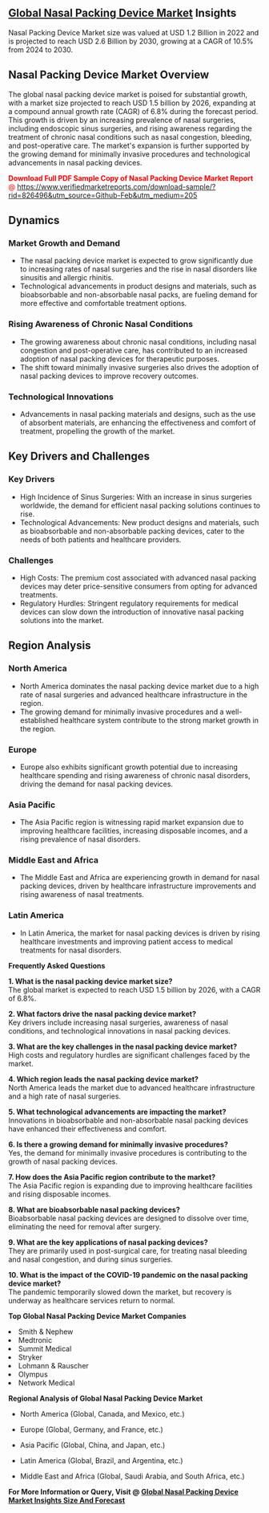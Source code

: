 <h2><a href="https://www.verifiedmarketreports.com/download-sample/?rid=826496&amp;utm_source=Github&amp;utm_medium=205" target="_blank">Global Nasal Packing Device Market</a> Insights</h2><p>Nasal Packing Device Market size was valued at USD 1.2 Billion in 2022 and is projected to reach USD 2.6 Billion by 2030, growing at a CAGR of 10.5% from 2024 to 2030.</p><p><h2>Nasal Packing Device Market Overview</h2> <p>The global nasal packing device market is poised for substantial growth, with a market size projected to reach USD 1.5 billion by 2026, expanding at a compound annual growth rate (CAGR) of 6.8% during the forecast period. This growth is driven by an increasing prevalence of nasal surgeries, including endoscopic sinus surgeries, and rising awareness regarding the treatment of chronic nasal conditions such as nasal congestion, bleeding, and post-operative care. The market's expansion is further supported by the growing demand for minimally invasive procedures and technological advancements in nasal packing devices.</p> <p><p><span class=""><span style="color: #ff0000;"><strong>Download Full PDF Sample Copy of Nasal Packing Device Market Report</strong> @ </span><a href="https://www.verifiedmarketreports.com/download-sample/?rid=826496&amp;utm_source=Github-Feb&amp;utm_medium=205" target="_blank">https://www.verifiedmarketreports.com/download-sample/?rid=826496&amp;utm_source=Github-Feb&amp;utm_medium=205</a></span></p></p> <h2>Dynamics</h2> <h3>Market Growth and Demand</h3> <ul> <li>The nasal packing device market is expected to grow significantly due to increasing rates of nasal surgeries and the rise in nasal disorders like sinusitis and allergic rhinitis.</li> <li>Technological advancements in product designs and materials, such as bioabsorbable and non-absorbable nasal packs, are fueling demand for more effective and comfortable treatment options.</li> </ul> <h3>Rising Awareness of Chronic Nasal Conditions</h3> <ul> <li>The growing awareness about chronic nasal conditions, including nasal congestion and post-operative care, has contributed to an increased adoption of nasal packing devices for therapeutic purposes.</li> <li>The shift toward minimally invasive surgeries also drives the adoption of nasal packing devices to improve recovery outcomes.</li> </ul> <h3>Technological Innovations</h3> <ul> <li>Advancements in nasal packing materials and designs, such as the use of absorbent materials, are enhancing the effectiveness and comfort of treatment, propelling the growth of the market.</li> </ul> <h2>Key Drivers and Challenges</h2> <h3>Key Drivers</h3> <ul> <li>High Incidence of Sinus Surgeries: With an increase in sinus surgeries worldwide, the demand for efficient nasal packing solutions continues to rise.</li> <li>Technological Advancements: New product designs and materials, such as bioabsorbable and non-absorbable packing devices, cater to the needs of both patients and healthcare providers.</li> </ul> <h3>Challenges</h3> <ul> <li>High Costs: The premium cost associated with advanced nasal packing devices may deter price-sensitive consumers from opting for advanced treatments.</li> <li>Regulatory Hurdles: Stringent regulatory requirements for medical devices can slow down the introduction of innovative nasal packing solutions into the market.</li> </ul> <h2>Region Analysis</h2> <h3>North America</h3> <ul> <li>North America dominates the nasal packing device market due to a high rate of nasal surgeries and advanced healthcare infrastructure in the region.</li> <li>The growing demand for minimally invasive procedures and a well-established healthcare system contribute to the strong market growth in the region.</li> </ul> <h3>Europe</h3> <ul> <li>Europe also exhibits significant growth potential due to increasing healthcare spending and rising awareness of chronic nasal disorders, driving the demand for nasal packing devices.</li> </ul> <h3>Asia Pacific</h3> <ul> <li>The Asia Pacific region is witnessing rapid market expansion due to improving healthcare facilities, increasing disposable incomes, and a rising prevalence of nasal disorders.</li> </ul> <h3>Middle East and Africa</h3> <ul> <li>The Middle East and Africa are experiencing growth in demand for nasal packing devices, driven by healthcare infrastructure improvements and rising awareness of nasal treatments.</li> </ul> <h3>Latin America</h3> <ul> <li>In Latin America, the market for nasal packing devices is driven by rising healthcare investments and improving patient access to medical treatments for nasal disorders.</li> </ul> <p><strong>Frequently Asked Questions</strong></p> <p><strong>1. What is the nasal packing device market size?</strong><br> The global market is expected to reach USD 1.5 billion by 2026, with a CAGR of 6.8%.</p> <p><strong>2. What factors drive the nasal packing device market?</strong><br> Key drivers include increasing nasal surgeries, awareness of nasal conditions, and technological innovations in nasal packing devices.</p> <p><strong>3. What are the key challenges in the nasal packing device market?</strong><br> High costs and regulatory hurdles are significant challenges faced by the market.</p> <p><strong>4. Which region leads the nasal packing device market?</strong><br> North America leads the market due to advanced healthcare infrastructure and a high rate of nasal surgeries.</p> <p><strong>5. What technological advancements are impacting the market?</strong><br> Innovations in bioabsorbable and non-absorbable nasal packing devices have enhanced their effectiveness and comfort.</p> <p><strong>6. Is there a growing demand for minimally invasive procedures?</strong><br> Yes, the demand for minimally invasive procedures is contributing to the growth of nasal packing devices.</p> <p><strong>7. How does the Asia Pacific region contribute to the market?</strong><br> The Asia Pacific region is expanding due to improving healthcare facilities and rising disposable incomes.</p> <p><strong>8. What are bioabsorbable nasal packing devices?</strong><br> Bioabsorbable nasal packing devices are designed to dissolve over time, eliminating the need for removal after surgery.</p> <p><strong>9. What are the key applications of nasal packing devices?</strong><br> They are primarily used in post-surgical care, for treating nasal bleeding and nasal congestion, and during sinus surgeries.</p> <p><strong>10. What is the impact of the COVID-19 pandemic on the nasal packing device market?</strong><br> The pandemic temporarily slowed down the market, but recovery is underway as healthcare services return to normal.</p> </p><p><strong>Top Global Nasal Packing Device Market Companies</strong></p><div data-test-id=""><p><li>Smith & Nephew</li><li> Medtronic</li><li> Summit Medical</li><li> Stryker</li><li> Lohmann & Rauscher</li><li> Olympus</li><li> Network Medical</li></p><div><strong>Regional Analysis of&nbsp;Global Nasal Packing Device Market</strong></div><ul><li dir="ltr"><p dir="ltr">North America&nbsp;(Global, Canada, and Mexico, etc.)</p></li><li dir="ltr"><p dir="ltr">Europe (Global, Germany, and France, etc.)</p></li><li dir="ltr"><p dir="ltr">Asia Pacific&nbsp;(Global, China, and Japan, etc.)</p></li><li dir="ltr"><p dir="ltr">Latin America&nbsp;(Global, Brazil, and Argentina, etc.)</p></li><li dir="ltr">Middle East and Africa&nbsp;(Global, Saudi Arabia, and South Africa, etc.)</li></ul><p><strong>For More Information or Query, Visit @&nbsp;</strong><strong><a href="https://www.verifiedmarketreports.com/product/nasal-packing-device-market/?utm_source=Github&amp;utm_medium=205" target="_blank">Global Nasal Packing Device Market Insights Size And Forecast</a></strong></p></div>
